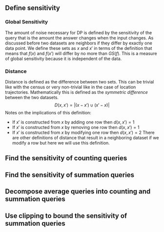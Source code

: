## Define sensitivity
### Global Sensitivity
The amount of noise necessary for DP is defined by the sensitivity of the query that is the amount the answer changes when the input changes. As discussed before two datasets are neighbors if they differ by exactly one data point. We define these sets as $x$ and $x\prime$ in terms of the definition that means that $f(x)$ and $f(x\prime)$ will differ by no more than $GS(f).$ This is a measure of global sensitivity because it is independent of the data. 
### Distance
Distance is defined as the difference between two sets. This can be trivial like with the census or very non-trivial like in the case of location trajectories. Mathematically this is defined as the _symmetric difference_ between the two datasets.
$$
D(x,x\prime) = |(x - x\prime) \cup (x\prime - x)|
$$
Notes on the implications of this definition:
- If $x\prime$ is constructed from $x$ by adding one row then $d(x, x\prime) = 1$
- If $x\prime$ is constructed from $x$ by removing one row then $d(x, x\prime) = 1$
- If $x\prime$ is constructed from $x$ by modifying one row then $d(x, x\prime) = 2$
There are other definitions of distance that result in a neighboring dataset if we modify a row but here we will use this definition. 
## Find the sensitivity of counting queries
## Find the sensitivity of summation queries
## Decompose average queries into counting and summation queries
## Use clipping to bound the sensitivity of summation queries